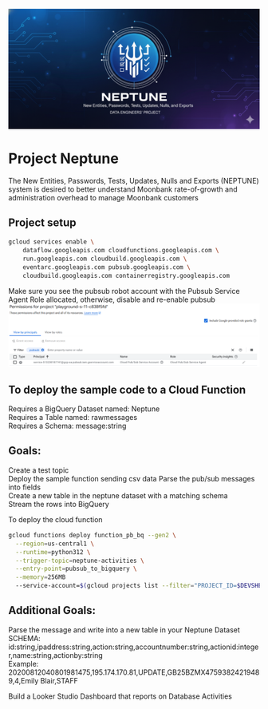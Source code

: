 ![Neptune Logo](assets/NEPTUNE.png)

# Project Neptune
The New Entities, Passwords, Tests, Updates, Nulls and Exports (NEPTUNE) system is desired to better understand Moonbank rate-of-growth and administration overhead to manage Moonbank customers

## Project setup

```bash
gcloud services enable \
    dataflow.googleapis.com cloudfunctions.googleapis.com \
    run.googleapis.com cloudbuild.googleapis.com \
    eventarc.googleapis.com pubsub.googleapis.com \
    cloudbuild.googleapis.com containerregistry.googleapis.com
```

Make sure you see the pubsub robot account with the Pubsub Service Agent Role allocated, otherwise, disable and re-enable pubsub
![alt text](image.png)

## To deploy the sample code to a Cloud Function  
Requires a BigQuery Dataset named: Neptune  
Requires a Table named: rawmessages  
Requires a Schema:  message:string  

## Goals:  
Create a test topic  
Deploy the sample function sending csv data 
Parse the pub/sub messages into fields  
Create a new table in the neptune dataset with a matching schema  
Stream the rows into BigQuery  

To deploy the cloud function
```bash
gcloud functions deploy function_pb_bq --gen2 \
  --region=us-central1 \
  --runtime=python312 \
  --trigger-topic=neptune-activities \
  --entry-point=pubsub_to_bigquery \
  --memory=256MB 
  --service-account=$(gcloud projects list --filter="PROJECT_ID=$DEVSHELL_PROJECT_ID" --format "value(PROJECT_NUMBER)")-compute@developer.gserviceaccount.com # Amend this line depending on whether you can use custom service accounts or not in your project
```

## Additional Goals:  
Parse the message and write into a new table in your Neptune Dataset  
  SCHEMA: id:string,ipaddress:string,action:string,accountnumber:string,actionid:integer,name:string,actionby:string    
  Example: 20200812040801981475,195.174.170.81,UPDATE,GB25BZMX47593824219489,4,Emily Blair,STAFF  

Build a Looker Studio Dashboard that reports on Database Activities    
